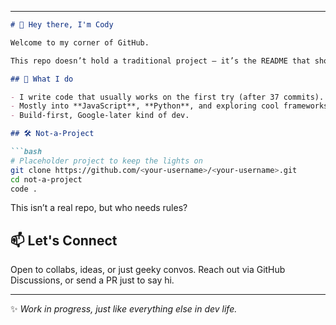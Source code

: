 
---

````markdown
# 👋 Hey there, I'm Cody

Welcome to my corner of GitHub.

This repo doesn’t hold a traditional project – it’s the README that shows up on my profile. Just a little space to share my dev personality and keep things from feeling too empty.

## 🧠 What I do

- I write code that usually works on the first try (after 37 commits).
- Mostly into **JavaScript**, **Python**, and exploring cool frameworks that I probably won’t finish learning.
- Build-first, Google-later kind of dev.  

## 🛠️ Not-a-Project

```bash
# Placeholder project to keep the lights on
git clone https://github.com/<your-username>/<your-username>.git
cd not-a-project
code .
````

This isn’t a real repo, but who needs rules?

## 📫 Let's Connect

Open to collabs, ideas, or just geeky convos.
Reach out via GitHub Discussions, or send a PR just to say hi.

---

✨ *Work in progress, just like everything else in dev life.*

```
